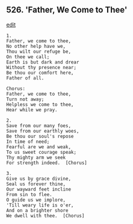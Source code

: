 
## 526.  'Father, We Come to Thee'
[edit](https://docs.google.com/document/d/1a5Oho%2DRunzdGUJprs9eGWPQQ8_Juc%2DGs/edit?mode=html)



    1.
    Father, we come to thee,
    No other help have we,
    Thou wilt our refuge be,
    On thee we call;
    Earth is but dark and drear
    Without thy presence near;
    Be thou our comfort here,
    Father of all.

    Chorus:
    Father, we come to thee,
    Turn not away;
    Helpless we come to thee,
    Hear while we pray.

    2.
    Save from our many foes,
    Save from our earthly woes,
    Be thou our soul's repose
    In time of need;
    Fearful are we and weak,
    To us sweet courage speak;
    Thy mighty arm we seek
    For strength indeed.  [Chorus]

    3.
    Give us by grace divine,
    Seal us forever thine,
    Our wayward feet incline
    From sin to flee.
    O guide us we implore,
    'Till weary life is o'er,
    And on a brighter shore 
    We dwell with thee.  [Chorus]
